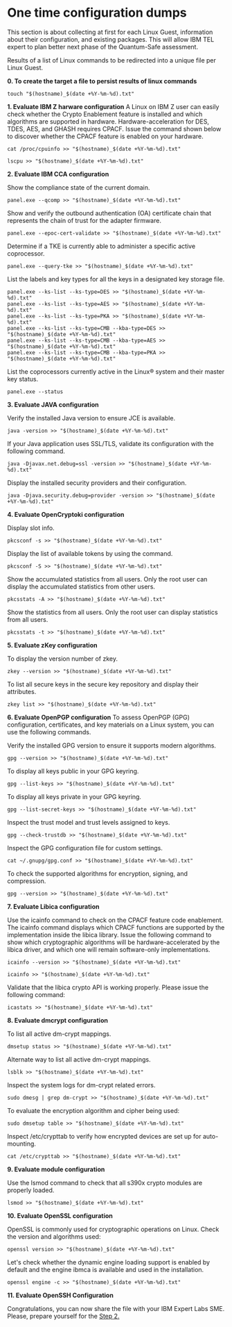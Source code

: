 # One time configuration dumps
This section is about collecting at first for each Linux Guest, information about their configuration, and existing packages. This will allow IBM TEL expert to plan better next phase of the Quantum-Safe assessment.

Results of a list of Linux commands to be redirected into a unique file per Linux Guest.

**0. To create the target a file to persist results of linux commands**
```
touch "$(hostname)_$(date +%Y-%m-%d).txt"
```

**1. Evaluate IBM Z harware configuration**
A Linux on IBM Z user can easily check whether the Crypto Enablement feature is installed and which algorithms are supported in hardware. Hardware-acceleration for DES, TDES, AES, and GHASH requires CPACF. Issue the command shown below to discover whether the CPACF feature is enabled on your hardware.
```
cat /proc/cpuinfo >> "$(hostname)_$(date +%Y-%m-%d).txt"
```

```
lscpu >> "$(hostname)_$(date +%Y-%m-%d).txt"
```

**2. Evaluate IBM CCA configuration**

Show the compliance state of the current domain.
```
panel.exe --qcomp >> "$(hostname)_$(date +%Y-%m-%d).txt"
```

Show and verify the outbound authentication (OA) certificate chain that represents the chain of trust for the adapter firmware.
```
panel.exe --epoc-cert-validate >> "$(hostname)_$(date +%Y-%m-%d).txt"
```

Determine if a TKE is currently able to administer a specific active coprocessor.
```
panel.exe --query-tke >> "$(hostname)_$(date +%Y-%m-%d).txt"
```

List the labels and key types for all the keys in a designated key storage file.
```
panel.exe --ks-list --ks-type=DES >> "$(hostname)_$(date +%Y-%m-%d).txt"
panel.exe --ks-list --ks-type=AES >> "$(hostname)_$(date +%Y-%m-%d).txt"
panel.exe --ks-list --ks-type=PKA >> "$(hostname)_$(date +%Y-%m-%d).txt"
panel.exe --ks-list --ks-type=CMB --kba-type=DES >> "$(hostname)_$(date +%Y-%m-%d).txt"
panel.exe --ks-list --ks-type=CMB --kba-type=AES >> "$(hostname)_$(date +%Y-%m-%d).txt"
panel.exe --ks-list --ks-type=CMB --kba-type=PKA >> "$(hostname)_$(date +%Y-%m-%d).txt"
```

List the coprocessors currently active in the Linux® system and their master key status.
```
panel.exe --status
```

**3. Evaluate JAVA configuration**

Verify the installed Java version to ensure JCE is available.
```
java -version >> "$(hostname)_$(date +%Y-%m-%d).txt"
```

If your Java application uses SSL/TLS, validate its configuration with the following command.
```
java -Djavax.net.debug=ssl -version >> "$(hostname)_$(date +%Y-%m-%d).txt"
```

Display the installed security providers and their configuration.
```
java -Djava.security.debug=provider -version >> "$(hostname)_$(date +%Y-%m-%d).txt"
```

**4. Evaluate OpenCryptoki configuration**

Display slot info.
```
pkcsconf -s >> "$(hostname)_$(date +%Y-%m-%d).txt"
```

Display the list of available tokens by using the command.
```
pkcsconf -S >> "$(hostname)_$(date +%Y-%m-%d).txt"
```

Show the accumulated statistics from all users. Only the root user can display the accumulated statistics from other users.
```
pkcsstats -A >> "$(hostname)_$(date +%Y-%m-%d).txt"
```

Show the statistics from all users. Only the root user can display statistics from all users.
```
pkcsstats -t >> "$(hostname)_$(date +%Y-%m-%d).txt"
```

**5. Evaluate zKey configuration**

To display the version number of zkey.
```
zkey --version >> "$(hostname)_$(date +%Y-%m-%d).txt"
```

To list all secure keys in the secure key repository and display their attributes.
```
zkey list >> "$(hostname)_$(date +%Y-%m-%d).txt"
```

**6. Evaluate OpenPGP configuration**
To assess OpenPGP (GPG) configuration, certificates, and key materials on a Linux system, you can use the following commands.

Verify the installed GPG version to ensure it supports modern algorithms.
```
gpg --version >> "$(hostname)_$(date +%Y-%m-%d).txt"
```

To display all keys public in your GPG keyring.
```
gpg --list-keys >> "$(hostname)_$(date +%Y-%m-%d).txt"
```

To display all keys private in your GPG keyring.
```
gpg --list-secret-keys >> "$(hostname)_$(date +%Y-%m-%d).txt"
```

Inspect the trust model and trust levels assigned to keys.
```
gpg --check-trustdb >> "$(hostname)_$(date +%Y-%m-%d).txt"
```

Inspect the GPG configuration file for custom settings.
```
cat ~/.gnupg/gpg.conf >> "$(hostname)_$(date +%Y-%m-%d).txt"
```

To check the supported algorithms for encryption, signing, and compression.
```
gpg --version >> "$(hostname)_$(date +%Y-%m-%d).txt"
```

**7. Evaluate Libica configuration**

Use the icainfo command to check on the CPACF feature code enablement. The icainfo command displays which CPACF functions are supported by the implementation inside the libica library. Issue the following command to show which cryptographic algorithms will be hardware-accelerated by the libica driver, and which one will remain software-only implementations.
```
icainfo --version >> "$(hostname)_$(date +%Y-%m-%d).txt"
```

```
icainfo >> "$(hostname)_$(date +%Y-%m-%d).txt"
```

Validate that the libica crypto API is working properly. Please issue the following command:
```
icastats >> "$(hostname)_$(date +%Y-%m-%d).txt"
```

**8. Evaluate dmcrypt configuration**

To list all active dm-crypt mappings.
```
dmsetup status >> "$(hostname)_$(date +%Y-%m-%d).txt"
```

Alternate way to list all active dm-crypt mappings.
```
lsblk >> "$(hostname)_$(date +%Y-%m-%d).txt"
```

Inspect the system logs for dm-crypt related errors.
```
sudo dmesg | grep dm-crypt >> "$(hostname)_$(date +%Y-%m-%d).txt"
```

To evaluate the encryption algorithm and cipher being used:
```
sudo dmsetup table >> "$(hostname)_$(date +%Y-%m-%d).txt"
```

Inspect /etc/crypttab to verify how encrypted devices are set up for auto-mounting.
```
cat /etc/crypttab >> "$(hostname)_$(date +%Y-%m-%d).txt"
```


**9. Evaluate module configuration**

Use the lsmod command to check that all s390x crypto modules are properly loaded.
```
lsmod >> "$(hostname)_$(date +%Y-%m-%d).txt"
```

**10. Evaluate OpenSSL configuration**

OpenSSL is commonly used for cryptographic operations on Linux. Check the version and algorithms used:
```
openssl version >> "$(hostname)_$(date +%Y-%m-%d).txt"
```

Let's check whether the dynamic engine loading support is enabled by default and the engine ibmca is available and used in the installation.
```
openssl engine -c >> "$(hostname)_$(date +%Y-%m-%d).txt"
```

**11. Evaluate OpenSSH Configuration**


Congratulations, you can now share the file with your IBM Expert Labs SME.
Please, prepare yourself for the [Step 2.](https://github.com/guikarai/QSA-LinuxONE/blob/main/index.md#step-2---24-hours-logs-dumps)
